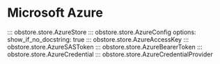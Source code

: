 # Microsoft Azure

::: obstore.store.AzureStore
::: obstore.store.AzureConfig
    options:
        show_if_no_docstring: true
::: obstore.store.AzureAccessKey
::: obstore.store.AzureSASToken
::: obstore.store.AzureBearerToken
::: obstore.store.AzureCredential
::: obstore.store.AzureCredentialProvider
